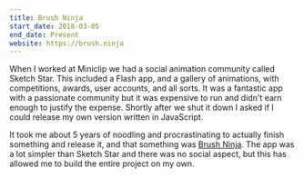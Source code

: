 ```yaml
---
title: Brush Ninja
start_date: 2018-03-05
end_date: Present
website: https://brush.ninja
---
```


When I worked at Miniclip we had a social animation community called Sketch Star. This included a Flash app, and a gallery of animations, with competitions, awards, user accounts, and all sorts. It was a fantastic app with a passionate community but it was expensive to run and didn't earn enough to justify the expense. Shortly after we shut it down I asked if I could release my own version written in JavaScript.

It took me about 5 years of noodling and procrastinating to actually finish something and release it, and that something was [Brush Ninja](https://brush.ninja/). The app was a lot simpler than Sketch Star and there was no social aspect, but this has allowed me to build the entire project on my own.